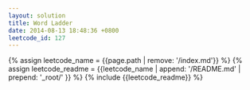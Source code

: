 ```yaml
---
layout: solution
title: Word Ladder
date: 2014-08-13 18:48:36 +0800
leetcode_id: 127
---
```

{% assign leetcode_name = {{page.path | remove: '/index.md'}}  %}
{% assign leetcode_readme = {{leetcode_name | append: '/README.md' | prepend: '_root/' }}  %}
{% include {{leetcode_readme}} %}
